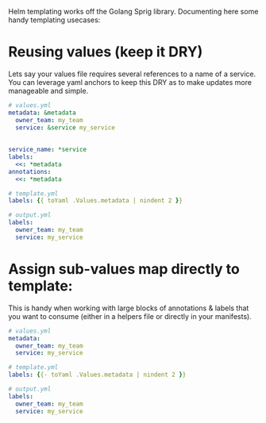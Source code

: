 Helm templating works off the Golang Sprig library. Documenting here some handy templating usecases:

# Reusing values (keep it DRY)

Lets say your values file requires several references to a name of a service. You can leverage yaml anchors to keep this DRY as to make updates more manageable and simple.

```yaml
# values.yml
metadata: &metadata
  owner_team: my_team
  service: &service my_service
  
  
service_name: *service
labels: 
  <<: *metadata
annotations:
  <<: *metadata
```

```yaml
# template.yml
labels: {{ toYaml .Values.metadata | nindent 2 }}
```

```yaml
# output.yml
labels:
  owner_team: my_team
  service: my_service
```

# Assign sub-values map directly to template:

This is handy when working with large blocks of annotations & labels that you want to consume (either in a helpers file or directly in your manifests).

```yaml
# values.yml
metadata:
  owner_team: my_team
  service: my_service
```

```yaml
# template.yml
labels: {{- toYaml .Values.metadata | nindent 2 }}
```

```yaml
# output.yml
labels:
  owner_team: my_team
  service: my_service
```